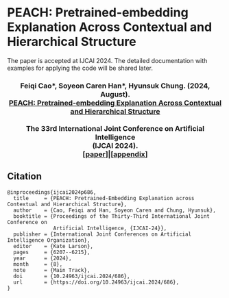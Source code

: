 # PEACH: Pretrained-embedding Explanation Across Contextual and Hierarchical Structure

The paper is accepted at IJCAI 2024. The detailed documentation with examples for applying the code will be shared later.

### <div align="center">Feiqi Cao*, Soyeon Caren Han*, Hyunsuk Chung. (2024, August).<br>[PEACH: Pretrained-embedding Explanation Across Contextual and Hierarchical Structure](https://www.ijcai.org/proceedings/2024/0686.pdf)<br><br>The 33rd International Joint Conference on Artificial  Intelligence <br> (IJCAI 2024). <br> \[[paper](https://www.ijcai.org/proceedings/2024/0686.pdf)\]|\[[appendix](https://github.com/adlnlp/peach/blob/main/IJCAI2024_PEACH_Appendix.pdf)\]</div>


## Citation
```
@inproceedings{ijcai2024p686,
  title     = {PEACH: Pretrained-Embedding Explanation across Contextual and Hierarchical Structure},
  author    = {Cao, Feiqi and Han, Soyeon Caren and Chung, Hyunsuk},
  booktitle = {Proceedings of the Thirty-Third International Joint Conference on
               Artificial Intelligence, {IJCAI-24}},
  publisher = {International Joint Conferences on Artificial Intelligence Organization},
  editor    = {Kate Larson},
  pages     = {6207--6215},
  year      = {2024},
  month     = {8},
  note      = {Main Track},
  doi       = {10.24963/ijcai.2024/686},
  url       = {https://doi.org/10.24963/ijcai.2024/686},
}
```
